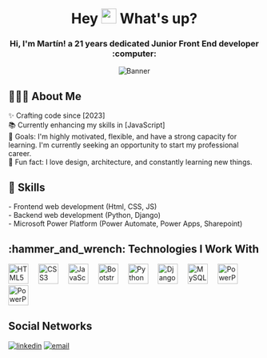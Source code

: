 <h1 align="center">Hey <img src="https://user-images.githubusercontent.com/42378118/110234147-e3259600-7f4e-11eb-95be-0c4047144dea.gif" width="30"> What's up?</h1>
<abc>
<h3 align="center"> Hi, I'm Martín! a 21 years dedicated Junior Front End developer :computer:</h3>
<div align="center">
  <img src="https://i.pinimg.com/originals/57/0e/d5/570ed5235d079942b046e31500f3af87.gif" alt="Banner">
</div>

</abc>
<h2 align="left">👨🏻‍💻 About Me</h2>
<p align="left">
✨ Crafting code since [2023]<br>
📚 Currently enhancing my skills in [JavaScript]<br>
🎯 Goals: I'm highly motivated, flexible, and have a strong capacity for learning. I'm currently seeking an opportunity to start my professional career.<br>
🎲 Fun fact: I love design, architecture, and constantly learning new things.
</p>
<h2 align="left">💬 Skills</h2>
<p align="left">
  - Frontend web development (Html, CSS, JS)<br>
  - Backend web development (Python, Django)<br>
  - Microsoft Power Platform (Power Automate, Power Apps, Sharepoint)<br>
</p>
<h2 align="left">:hammer_and_wrench: Technologies I Work With</h2>
<div align="left">
  <img src="https://cdn.jsdelivr.net/gh/devicons/devicon/icons/html5/html5-original.svg" height="40" alt="HTML5 logo" />
  <img width="12" />
  <img src="https://cdn.jsdelivr.net/gh/devicons/devicon/icons/css3/css3-original.svg" height="40" alt="CSS3 logo" />
  <img width="12" />
  <img src="https://cdn.jsdelivr.net/gh/devicons/devicon/icons/javascript/javascript-original.svg" height="40" alt="JavaScript logo" />
  <img width="12" />
  <img src="https://cdn.jsdelivr.net/gh/devicons/devicon/icons/bootstrap/bootstrap-original.svg" height="40" alt="Bootstrap logo" />
  <img width="12" />
  <img src="https://cdn.jsdelivr.net/gh/devicons/devicon/icons/python/python-original.svg" height="40" alt="Python logo" />
  <img width="12" />
  <img src="https://cdn.jsdelivr.net/gh/devicons/devicon/icons/django/django-plain.svg" height="40" alt="Django logo" />
  <img width="12" />
  <img src="https://cdn.jsdelivr.net/gh/devicons/devicon/icons/mysql/mysql-original.svg" height="40" alt="MySQL logo" />
  <img width="12" />
  <img src="https://upload.wikimedia.org/wikipedia/commons/thumb/1/1a/Microsoft_Power_Platform_logo.svg/1024px-Microsoft_Power_Platform_logo.svg.png" height="40" alt="PowerPlatform logo" />
  <img width="12" />
  <img src="https://images.seeklogo.com/logo-png/52/2/microsoft-power-automate-logo-png_seeklogo-522770.png" height="40" alt="PowerPlatform logo" />
</div>
<h2 align="left"> Social Networks</h2>
<a href="https://www.linkedin.com/in/mart%C3%ADn-vera-ceca-955700229/"><img src="https://img.icons8.com/color/96/000000/linkedin.png" alt="linkedin"/></a>
<a href="mailto:2002martinvc@gmail.com"><img src="https://img.icons8.com/color/96/000000/gmail.png" alt="email"/></a>
